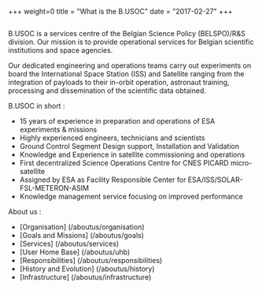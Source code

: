 +++
weight=0
title = "What is the B.USOC"
date = "2017-02-27"
+++

<img class="logoabout" src="/img/aboutus/organisation.png" alt=""/>

B.USOC is a services centre of the Belgian Science Policy (BELSPO)/R&S division. Our mission is to provide operational services for Belgian scientific institutions and space agencies.

Our dedicated engineering and operations teams carry out experiments on board the International Space Station (ISS) and Satellite ranging from the integration of payloads to their in-orbit operation, astronaut training, processing and dissemination of the scientific data obtained.

B.USOC in short :

* 15 years of experience in preparation and operations of ESA experiments & missions
* Highly experienced engineers, technicians and scientists
* Ground Control Segment Design support, Installation and Validation
* Knowledge and Experience in satellite commissioning and operations
* First decentralized Science Operations Centre for CNES PICARD micro-satellite
* Assigned by ESA as Facility Responsible Center for ESA/ISS/SOLAR-FSL-METERON-ASIM
* Knowledge management service focusing on improved performance

About us :

* [Organisation] (/aboutus/organisation)
* [Goals and Missions] (/aboutus/goals)
* [Services] (/aboutus/services)
* [User Home Base] (/aboutus/uhb)
* [Responsibilities] (/aboutus/responsibilities)
* [History and Evolution] (/aboutus/history)
* [Infrastructure] (/aboutus/infrastructure)


